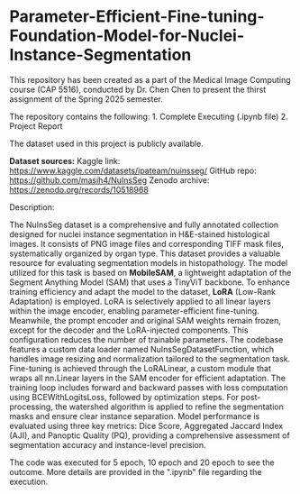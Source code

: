 # Parameter-Efficient-Fine-tuning-Foundation-Model-for-Nuclei-Instance-Segmentation


This repository has been created as a part of the Medical Image Computing course (CAP 5516), conducted by Dr. Chen Chen to present the thirst assignment of the Spring 2025 semester.

The repository contains the following:
               1. Complete Executing (.ipynb file)
               2. Project Report

The dataset used in this project is publicly available. 

**Dataset sources:**
Kaggle link: https://www.kaggle.com/datasets/ipateam/nuinsseg/ 
GitHub repo: https://github.com/masih4/NuInsSeg 
Zenodo archive: https://zenodo.org/records/10518968 


Description: 

The NuInsSeg dataset is a comprehensive and fully annotated collection designed for nuclei instance segmentation in H&E-stained histological images. It consists of PNG image files and corresponding TIFF mask files, systematically organized by organ type. This dataset provides a valuable resource for evaluating segmentation models in histopathology.
The model utilized for this task is based on **MobileSAM**, a lightweight adaptation of the Segment Anything Model (SAM) that uses a TinyViT backbone. To enhance training efficiency and adapt the model to the dataset, **LoRA** (Low-Rank Adaptation) is employed. LoRA is selectively applied to all linear layers within the image encoder, enabling parameter-efficient fine-tuning. Meanwhile, the prompt encoder and original SAM weights remain frozen, except for the decoder and the LoRA-injected components. This configuration reduces the number of trainable parameters.
The codebase features a custom data loader named NuInsSegDatasetFunction, which handles image resizing and normalization tailored to the segmentation task. Fine-tuning is achieved through the LoRALinear, a custom module that wraps all nn.Linear layers in the SAM encoder for efficient adaptation. The training loop includes forward and backward passes with loss computation using BCEWithLogitsLoss, followed by optimization steps.
For post-processing, the watershed algorithm is applied to refine the segmentation masks and ensure clear instance separation. Model performance is evaluated using three key metrics: Dice Score, Aggregated Jaccard Index (AJI), and Panoptic Quality (PQ), providing a comprehensive assessment of segmentation accuracy and instance-level precision.

The code was executed for 5 epoch, 10 epoch and 20 epoch to see the outcome. More details are provided in the ".ipynb" file regarding the execution.
